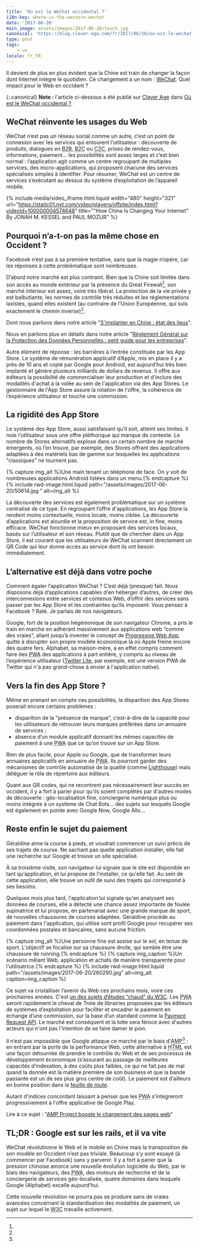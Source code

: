 ```yaml
---
title: 'Où est le WeChat occidental ?'
i18n-key: where-is-the-western-wechat
date: '2017-06-20'
main_image: assets/images/2017-06-20/touch.jpg
canonical: 'https://blog.clever-age.com/fr/2017/06/20/ou-est-le-wechat-occidental/'
type: post
tags:
    - ux
locale: fr_FR
---
```


Il devient de plus en plus évident que la Chine est train de changer la façon dont Internet intègre le quotidien. Ce changement a un nom : [WeChat](https://blog.clever-age.com/fr/2017/06/07/wechat-10-fonctionnalites-cles-pour-votre-entreprise/). Quel impact pour le Web en occident ?

<!-- more -->

{:.canonical}
**Note&nbsp;:** l'article ci-dessous a été publié sur [Clever Age](http://www.clever-age.com/fr/) dans [Où est le WeChat occidental ?](https://blog.clever-age.com/fr/2017/06/20/ou-est-le-wechat-occidental/).

## WeChat réinvente les usages du Web

WeChat n’est pas un réseau social comme un autre, c’est un point de connexion avec les services qui entourent l’utilisateur : découverte de produits, dialogues en <abbr lang="en" title="Business To Business">B2B</abbr>, <abbr lang="en" title="Business To Consumer">B2C</abbr> ou <abbr lang="en" title="Consumer To Consumer(s)">C2C</abbr>, prises de rendez-vous, informations, paiement… les possibilités sont assez larges et c’est bien normal : l’application agit comme un centre regroupant de multiples services, des micro-applications, qui proposent chacune des services spécialisés simples à identifier. Pour résumer, WeChat est un centre de services s’exécutant au dessus du système d’exploitation de l’appareil mobile.

{% include media/video_iframe.html.liquid width="480" height="321" url="https://static01.nyt.com/video/players/offsite/index.html?videoId=100000004574648" title="&quot;How China Is Changing Your Internet&quot; By JONAH M. KESSEL and PAUL MOZUR" %}

## Pourquoi n’a-t-on pas la même chose en Occident ?

Facebook n’est pas à sa première tentative, sans que la magie n’opère, car les réponses à cette problématique sont nombreuses.

D’abord notre marché est plus contraint. Bien que la Chine soit limitée dans son accès au monde extérieur par la présence du Great Firewall[^gf], son marché intérieur est assez, voire très libéral. La protection de la vie privée y est balbutiante, les normes de contrôle très réduites et les réglementations laxistes, quand elles existent (au contraire de l’Union Européenne, qui suis exactement le chemin inverse)[^rgdp].

[^gf]:

  Dont nous parlions dans notre article "[S'implanter en Chine : état des lieux](https://blog.clever-age.com/fr/2014/07/28/s-implanter-en-chine-etat-des-lieux/)".

[^rgdp]:

  Nous en parlions plus en détails dans notre article "[Réglement Général sur la Protection des Données Personnelles : petit guide pour les entreprises](https://blog.clever-age.com/fr/2017/04/04/reglement-general-sur-la-protection-des-donnees-personnel-petit-guide-pour-entreprises_rgpd/)".

Autre élément de réponse : les barrières à l’entrée constituée par les App Store. Le système de rémunération applicatif d’Apple, mis en place il y a près de 10 ans et copié par Google pour Android, est aujourd’hui très bien implanté et génère plusieurs milliards de dollars de revenus. Il offre aux éditeurs la possibilité de commercialiser leur production et d’inclure des modalités d'achat à la volée au sein de l'application via des App Stores. Le gestionnaire de l'App Store assure la rotation de l'offre, la cohérence de l’expérience utilisateur et touche une commission.

## La rigidité des App Store

Le système des App Store, aussi satisfaisant qu’il soit, atteint ses limites. Il noie l’utilisateur sous une offre pléthorique qui manque de contexte. Le nombre de Stores alternatifs explose dans un certain nombre de marché émergents, où l’on trouve, par exemple, des Stores offrant des applications adaptées à des matériels bas de gamme sur lesquelles les applications "classiques" ne tournent pas.

{% capture img_alt %}Une main tenant un téléphone de face. On y voit de nombreuses applications Android listées dans un menu.{% endcapture %}
{% include rwd-image.html.liquid
path="/assets/images/2017-06-20/50614.jpg "
alt=img_alt
%}

La découverte des services est également problématique sur un système centralisé de ce type. En regroupant l’offre d'applications, les App Store la rendent moins contextuelle, moins locale, moins ciblée. La découverte d’applications est alourdie et la proposition de service est, in fine, moins efficace. WeChat fonctionne mieux en proposant des services locaux, basés sur l’utilisateur et son réseau. Plutôt que de chercher dans un App Store, il est courant que les utilisateurs de WeChat scannent directement un QR Code qui leur donne accès au service dont ils ont besoin immédiatement.

## L’alternative est déjà dans votre poche

Comment égaler l’application WeChat ? C’est déjà (presque) fait. Nous disposons déjà d’applications capables d'en héberger d’autres, de créer des interconnexions entre services et contenus Web, d’offrir des services sans passer par les App Store et les contraintes qu’ils imposent. Vous pensez à Facebook ? Raté. Je parlais de nos navigateurs.

Google, fort de la position hégémonique de son navigateur Chrome, a pris le train en marche en adhérant massivement aux applications web “comme des vraies”, allant jusqu’à inventer le concept de [Progressive Web App](https://blog.clever-age.com/fr/2016/12/29/les-progressive-web-apps-pour-booster-ux/), quitte à disrupter son propre modèle économique là où Apple freine encore des quatre fers. Alphabet, sa maison-mère, a en effet compris comment faire des <abbr lang="en" title="Progressive Web Apps">PWA</abbr> des applications à part entière, y compris au niveau de l’expérience utilisateur ([Twitter Lite](https://mobile.twitter.com/), par exemple, est une version PWA de Twitter qui n'a pas grand-chose à envier à l'application native).

## Vers la fin des App Store ?

Même en prenant en compte ces possibilités, la disparition des App Stores poserait encore certains problèmes :

* disparition de la "présence de marque", c’est-à-dire de la capacité pour les utilisateurs de retrouver leurs marques préférées dans un annuaire de services ;
* absence d’un module applicatif donnant les mêmes capacités de paiement à une <abbr lang="en" title="Progressive Web App">PWA</abbr> que ce qu’on trouve sur un App Store.

Rien de plus facile, pour Apple ou Google, que de transformer leurs annuaires applicatifs en annuaire de <abbr lang="en" title="Progressive Web Apps">PWA</abbr>. Ils pourront garder des mécanismes de contrôle automatisé de la qualité (comme [Lighthouse](https://developers.google.com/web/tools/lighthouse/)) mais déléguer le rôle de répertoire aux éditeurs.

Quant aux QR codes, qui ne recontrent pas nécessairement leur succès en occident, il y a fort à parier pour qu'ils soient complétés par d'autres modes de découverte : géo-localisation fine, conciergerie numérique plus ou moins intégrée à un système de Chat Bots… des sujets sur lesquels Google est également en pointe avec Google Now, Google Allo…

## Reste enfin le sujet du paiement

Géraldine aime la course à pieds, et voudrait commencer un suivi précis de ses trajets de course. Ne sachant pas quelle application installer, elle fait une recherche sur Google et trouve un site spécialisé.

À sa troisième visite, son navigateur lui signale que le site est disponible en tant qu’application, et lui propose de l'installer, ce qu'elle fait. Au sein de cette application, elle trouve un outil de suivi des trajets qui correspond à ses besoins.

Quelques mois plus tard, l'application lui signale qu'en analysant ses données de courses, elle a détecté une chance assez importante de foulée supinatrice et lui propose, en partenariat avec une grande marque de sport, de nouvelles chaussures de courses adaptées. Géraldine procède au paiement dans l'application, qui utilise sont profil Google pour récupérer ses coordonnées postales et bancaires, sans aucune friction.

{% capture img_alt %}Une personne fine est assise sur le sol, en tenue de sport. L'objectif se focalise sur sa chaussure droite, qui semble être une chaussure de running.{% endcapture %}
{% capture img_caption %}Un scénario mêlant Web, application et achats de manière transparente pour l'utilisatrice.{% endcapture %}
{% include rwd-image.html.liquid
path="/assets/images/2017-06-20/260290.jpg"
alt=img_alt
caption=img_caption
%}

Ce sujet va cristalliser l’avenir du Web ces prochains mois, voire ces prochaines années. C'est [un des sujets d’études “chaud” du <abbr title="World Wide Web Consortium">W3C</abbr>](https://www.w3.org/Payments/ "Web Payments at W3C: Making Payments Easy on the Web"). Les <abbr lang="en" title="Progressive Web Apps">PWA</abbr> seront rapidement le cheval de Troie de librairies proposées par les éditeurs de systèmes d’exploitation pour faciliter et encadrer le paiement en échange d’une commission, sur la base d’un standard comme la [Payment Request API](https://developers.google.com/web/fundamentals/discovery-and-monetization/payment-request/). Le marché est conséquent et la lutte sera féroce avec d'autres acteurs qui n'ont pas l'intention de se faire damer le pion.

Il n’est pas impossible que Google attaque ce marché par le biais d’<abbr lang="en" title="Accelerated Mobile Pages">AMP</abbr>[^amp] : en entrant par la porte de la performance Web, cette alternative à <abbr lang="en" title="HyperText Markup Language, le fondement sémantique du Web">HTML</abbr> est une façon détournée de prendre le contrôle du Web et de ses processus de développement économique (s’assurant au passage de meilleures capacités d’indexation, à des coûts plus faibles, ce qui ne fait pas de mal quand la donnée est la matière première de son business et que la bande passante est un de ses plus gros centre de coût). Le paiement est d’ailleurs en bonne position dans la [feuille de route](https://www.ampproject.org/roadmap/ "Feuille de route du projet AMP"). </abbr>

Autant d'indices concordant laissant à penser que les <abbr lang="en" title="Progressive Web Apps">PWA</abbr> s’intégreront progressivement à l'offre applicative de Google Play.

[^amp]:

  Lire à ce sujet : "[AMP Project booste le chargement des pages web](https://blog.clever-age.com/fr/2016/02/08/amp-project-booste-le-chargement-des-pages-web/)"

## TL;DR : Google est sur les rails, et il va vite

WeChat révolutionne le Web et le mobile en Chine mais la transposition de son modèle en Occident n’est pas triviale. Beaucoup s’y sont essayé (à commencer par Facebook) sans y parvenir. Il y a fort à parier que la pression chinoise amorce une nouvelle évolution logicielle du Web, par le biais des navigateurs, des <abbr lang="en" title="Progressive Web Apps">PWA</abbr>, des moteurs de recherche et de la conciergerie de services géo-localisée, quatre domaines dans lesquels Google (Alphabet) excelle aujourd’hui.

Cette nouvelle révolution ne pourra pas se produire sans de vraies avancées concernant la standardisation des modalités de paiement, un sujet sur lequel le <abbr title="World Wide Web Consortium">W3C</abbr> travaille activement.
